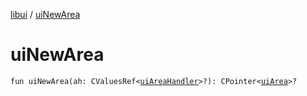 [libui](README.md) / [uiNewArea](ui-new-area.md)

# uiNewArea

`fun uiNewArea(ah: CValuesRef<`[`uiAreaHandler`](ui-area-handler/README.md)`>?): CPointer<`[`uiArea`](ui-area.md)`>?`
